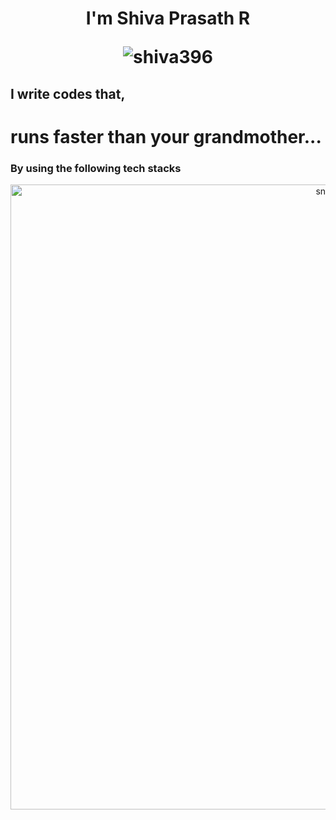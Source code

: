 
  <h1 align="center"> I'm Shiva Prasath R <p > <img src="https://komarev.com/ghpvc/?username=shiva396&label=Profile%20views&color=0e75b6&style=flat" alt="shiva396" /> </p></h1>

<h2>I  write codes that,</h2>
<h1>runs faster than your grandmother...</h1>
<h3 align="left">By using the following tech stacks</h3>

<p align="center">
 <img width="1000" src="https://github.com/sammorozov/sammorozov/blob/main/assets/github-snake.svg" alt="snake"/>
</p>

